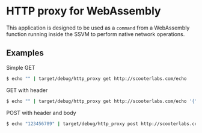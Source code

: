 # HTTP proxy for WebAssembly

This application is designed to be used as a `command` from a WebAssembly function running inside the SSVM to perform native network operations.

## Examples

Simple GET

```bash
$ echo "" | target/debug/http_proxy get http://scooterlabs.com/echo
```

GET with header

```bash
$ echo "" | target/debug/http_proxy get http://scooterlabs.com/echo '{"X-My-Custom-Header":"foo"}'
```

POST with header and body

```bash
$ echo "123456789" | target/debug/http_proxy post http://scooterlabs.com/echo '{"X-My-Custom-Header":"foo"}'
```
